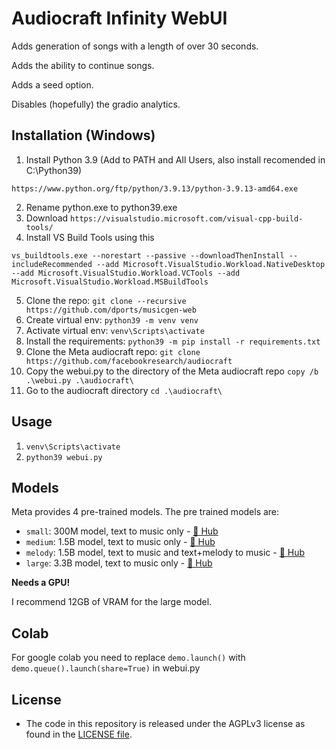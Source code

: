 # Audiocraft Infinity WebUI

Adds generation of songs with a length of over 30 seconds.

Adds the ability to continue songs.

Adds a seed option.

Disables (hopefully) the gradio analytics.

## Installation (Windows)
1. Install Python 3.9 (Add to PATH and All Users, also install recomended in C:\Python39)
```
https://www.python.org/ftp/python/3.9.13/python-3.9.13-amd64.exe
```
2. Rename python.exe to python39.exe
3. Download `https://visualstudio.microsoft.com/visual-cpp-build-tools/`
4. Install VS Build Tools using this
```
vs_buildtools.exe --norestart --passive --downloadThenInstall --includeRecommended --add Microsoft.VisualStudio.Workload.NativeDesktop --add Microsoft.VisualStudio.Workload.VCTools --add Microsoft.VisualStudio.Workload.MSBuildTools
```
5. Clone the repo:
`git clone --recursive https://github.com/dports/musicgen-web`
6. Create virtual env: `python39 -m venv venv`
7. Activate virtual env: `venv\Scripts\activate`
8. Install the requirements:
`python39 -m pip install -r requirements.txt`
9. Clone the Meta audiocraft repo:
`git clone https://github.com/facebookresearch/audiocraft`
10. Copy the webui.py to the directory of the Meta audiocraft repo
`copy /b .\webui.py .\audiocraft\`
11. Go to the audiocraft directory
`cd .\audiocraft\`
## Usage
1. ```venv\Scripts\activate```
2. ```python39 webui.py```
## Models

Meta provides 4 pre-trained models. The pre trained models are:
- `small`: 300M model, text to music only - [🤗 Hub](https://huggingface.co/facebook/musicgen-small)
- `medium`: 1.5B model, text to music only - [🤗 Hub](https://huggingface.co/facebook/musicgen-medium)
- `melody`: 1.5B model, text to music and text+melody to music - [🤗 Hub](https://huggingface.co/facebook/musicgen-melody)
- `large`: 3.3B model, text to music only - [🤗 Hub](https://huggingface.co/facebook/musicgen-large)

**Needs a GPU!**

I recommend 12GB of VRAM for the large model.

## Colab

For google colab you need to replace `demo.launch()` with `demo.queue().launch(share=True)` in webui.py

## License
* The code in this repository is released under the AGPLv3 license as found in the [LICENSE file](LICENSE).
